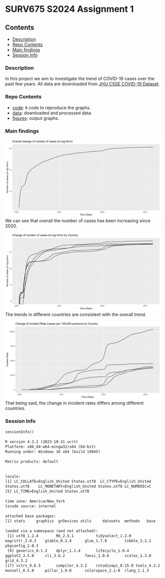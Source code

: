 # SURV675 S2024 Assignment 1


## Contents

- [Description](#description)
- [Repo Contents](#repo-contents)
- [Main findings](#main-findings)
- [Session Info](#session-info)



### Description

In this project we aim to investigate the trend of COVID-19 cases over the past few years. All data are downloaded from [JHU CSSE COVID-19 Dataset](https://github.com/CSSEGISandData/COVID-19/tree/master/csse_covid_19_data).


### Repo Contents 

- [code](./code): `R` code to reproduce the graphs.
- [data](./data): downloaded and processed data.
- [figures](./figures): output graphs.


### Main findings 

![Alt text](./figures/fig1.jpeg)
We can see that overall the number of cases has been increasing since 2020.

![Alt text](./figures/fig2.jpeg)
The trends in different countries are consistent with the overall trend.

![Alt text](./figures/fig3.jpeg)
That being said, the change in incident rates differs among different countries.


### Session Info


```
sessionInfo()

R version 4.3.2 (2023-10-31 ucrt)
Platform: x86_64-w64-mingw32/x64 (64-bit)
Running under: Windows 10 x64 (build 19045)

Matrix products: default


locale:
[1] LC_COLLATE=English_United States.utf8  LC_CTYPE=English_United States.utf8    LC_MONETARY=English_United States.utf8 LC_NUMERIC=C                          
[5] LC_TIME=English_United States.utf8    

time zone: America/New_York
tzcode source: internal

attached base packages:
[1] stats     graphics  grDevices utils     datasets  methods   base     

loaded via a namespace (and not attached):
 [1] utf8_1.2.4        R6_2.5.1          tidyselect_1.2.0  magrittr_2.0.3    gtable_0.3.4      glue_1.7.0        tibble_3.2.1      pkgconfig_2.0.3  
 [9] generics_0.1.3    dplyr_1.1.4       lifecycle_1.0.4   ggplot2_3.5.0     cli_3.6.2         fansi_1.0.6       scales_1.3.0      grid_4.3.2       
[17] vctrs_0.6.5       compiler_4.3.2    rstudioapi_0.15.0 tools_4.3.2       munsell_0.5.0     pillar_1.9.0      colorspace_2.1-0  rlang_1.1.3

```





